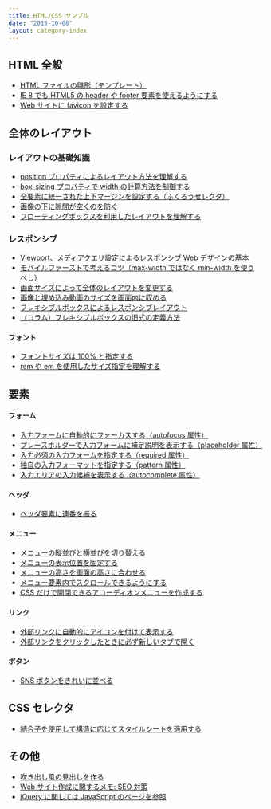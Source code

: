 ```yaml
---
title: HTML/CSS サンプル
date: "2015-10-08"
layout: category-index
---
```


HTML 全般
----
* [HTML ファイルの雛形（テンプレート）](html/template.html)
* [IE 8 でも HTML5 の header や footer 要素を使えるようにする](html/ie8.html)
* [Web サイトに favicon を設定する](html/favicon.html)


全体のレイアウト
----

### レイアウトの基礎知識
* [position プロパティによるレイアウト方法を理解する](layout/position.html)
* [box-sizing プロパティで width の計算方法を制御する](layout/box-sizing.html)
* [全要素に統一された上下マージンを設定する（ふくろうセレクタ）](layout/vertical-margin.html)
* [画像の下に隙間が空くのを防ぐ](layout/remove-margin-of-image.html)
* [フローティングボックスを利用したレイアウトを理解する](floating-box.html)

### レスポンシブ
* [Viewport、メディアクエリ設定によるレスポンシブ Web デザインの基本](responsive/media-query.html)
* [モバイルファーストで考えるコツ（max-width ではなく min-width を使うべし）](mobile-first.html)
* [画面サイズによって全体のレイアウトを変更する](responsive/change-layout.html)
* [画像と埋め込み動画のサイズを画面内に収める](responsive/image-width.html)
* [フレキシブルボックスによるレスポンシブレイアウト](flexible-box.html)
* [（コラム）フレキシブルボックスの旧式の定義方法](flexible-box-old.html)

#### フォント
* [フォントサイズは 100% と指定する](font/font-size.html)
* [rem や em を使用したサイズ指定を理解する](font/rem-and-em.html)


要素
----

#### フォーム
* [入力フォームに自動的にフォーカスする（autofocus 属性）](form/autofocus.html)
* [プレースホルダーで入力フォームに補足説明を表示する（placeholder 属性）](form/placeholder.html)
* [入力必須の入力フォームを指定する（required 属性）](form/required.html)
* [独自の入力フォーマットを指定する（pattern 属性）](form/pattern.html)
* [入力エリアの入力候補を表示する（autocomplete 属性）](form/autocomplete.html)

#### ヘッダ
* [ヘッダ要素に連番を振る](number-header.html)

#### メニュー
* [メニューの縦並びと横並びを切り替える](menu/vertical-and-horizontal.html)
* [メニューの表示位置を固定する](menu/position-fixed-menu.html)
* [メニューの高さを画面の高さに合わせる](menu/full-height-menu.html)
* [メニュー要素内でスクロールできるようにする](menu/scroll-menu.html)
* [CSS だけで開閉できるアコーディオンメニューを作成する](menu/accordion.html)

#### リンク
* [外部リンクに自動的にアイコンを付けて表示する](selector/add-icon-to-link.html)
* [外部リンクをクリックしたときに必ず新しいタブで開く](link/open-new-tab.html)

#### ボタン
* [SNS ボタンをきれいに並べる](button/sns-buttons.html)


CSS セレクタ
----
* [結合子を使用して構造に応じてスタイルシートを適用する](selector/combinator.html)


その他
----
* [吹き出し風の見出しを作る](sample/balloon.html)
* [Web サイト作成に関するメモ: SEO 対策](seo.html)
* [jQuery に関しては JavaScript のページを参照](../js/index.html)


